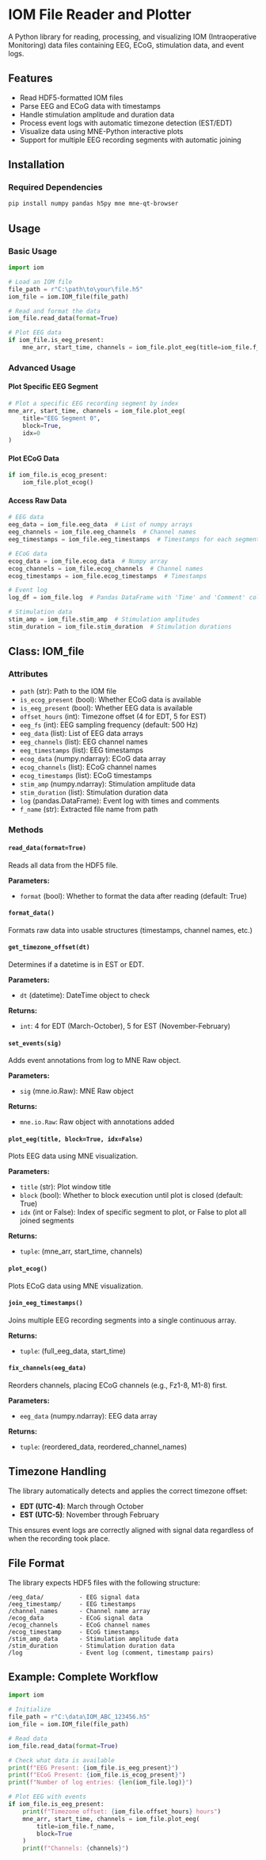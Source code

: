 # IOM File Reader and Plotter

A Python library for reading, processing, and visualizing IOM (Intraoperative Monitoring) data files containing EEG, ECoG, stimulation data, and event logs.

## Features

- Read HDF5-formatted IOM files
- Parse EEG and ECoG data with timestamps
- Handle stimulation amplitude and duration data
- Process event logs with automatic timezone detection (EST/EDT)
- Visualize data using MNE-Python interactive plots
- Support for multiple EEG recording segments with automatic joining

## Installation

### Required Dependencies

```bash
pip install numpy pandas h5py mne mne-qt-browser
```

## Usage

### Basic Usage

```python
import iom

# Load an IOM file
file_path = r"C:\path\to\your\file.h5"
iom_file = iom.IOM_file(file_path)

# Read and format the data
iom_file.read_data(format=True)

# Plot EEG data
if iom_file.is_eeg_present:
    mne_arr, start_time, channels = iom_file.plot_eeg(title=iom_file.f_name)
```

### Advanced Usage

#### Plot Specific EEG Segment

```python
# Plot a specific EEG recording segment by index
mne_arr, start_time, channels = iom_file.plot_eeg(
    title="EEG Segment 0", 
    block=True, 
    idx=0
)
```

#### Plot ECoG Data

```python
if iom_file.is_ecog_present:
    iom_file.plot_ecog()
```

#### Access Raw Data

```python
# EEG data
eeg_data = iom_file.eeg_data  # List of numpy arrays
eeg_channels = iom_file.eeg_channels  # Channel names
eeg_timestamps = iom_file.eeg_timestamps  # Timestamps for each segment

# ECoG data
ecog_data = iom_file.ecog_data  # Numpy array
ecog_channels = iom_file.ecog_channels  # Channel names
ecog_timestamps = iom_file.ecog_timestamps  # Timestamps

# Event log
log_df = iom_file.log  # Pandas DataFrame with 'Time' and 'Comment' columns

# Stimulation data
stim_amp = iom_file.stim_amp  # Stimulation amplitudes
stim_duration = iom_file.stim_duration  # Stimulation durations
```

## Class: IOM_file

### Attributes

- `path` (str): Path to the IOM file
- `is_ecog_present` (bool): Whether ECoG data is available
- `is_eeg_present` (bool): Whether EEG data is available
- `offset_hours` (int): Timezone offset (4 for EDT, 5 for EST)
- `eeg_fs` (int): EEG sampling frequency (default: 500 Hz)
- `eeg_data` (list): List of EEG data arrays
- `eeg_channels` (list): EEG channel names
- `eeg_timestamps` (list): EEG timestamps
- `ecog_data` (numpy.ndarray): ECoG data array
- `ecog_channels` (list): ECoG channel names
- `ecog_timestamps` (list): ECoG timestamps
- `stim_amp` (numpy.ndarray): Stimulation amplitude data
- `stim_duration` (list): Stimulation duration data
- `log` (pandas.DataFrame): Event log with times and comments
- `f_name` (str): Extracted file name from path

### Methods

#### `read_data(format=True)`
Reads all data from the HDF5 file.

**Parameters:**
- `format` (bool): Whether to format the data after reading (default: True)

#### `format_data()`
Formats raw data into usable structures (timestamps, channel names, etc.)

#### `get_timezone_offset(dt)`
Determines if a datetime is in EST or EDT.

**Parameters:**
- `dt` (datetime): DateTime object to check

**Returns:**
- `int`: 4 for EDT (March-October), 5 for EST (November-February)

#### `set_events(sig)`
Adds event annotations from log to MNE Raw object.

**Parameters:**
- `sig` (mne.io.Raw): MNE Raw object

**Returns:**
- `mne.io.Raw`: Raw object with annotations added

#### `plot_eeg(title, block=True, idx=False)`
Plots EEG data using MNE visualization.

**Parameters:**
- `title` (str): Plot window title
- `block` (bool): Whether to block execution until plot is closed (default: True)
- `idx` (int or False): Index of specific segment to plot, or False to plot all joined segments

**Returns:**
- `tuple`: (mne_arr, start_time, channels)

#### `plot_ecog()`
Plots ECoG data using MNE visualization.

#### `join_eeg_timestamps()`
Joins multiple EEG recording segments into a single continuous array.

**Returns:**
- `tuple`: (full_eeg_data, start_time)

#### `fix_channels(eeg_data)`
Reorders channels, placing ECoG channels (e.g., Fz1-8, M1-8) first.

**Parameters:**
- `eeg_data` (numpy.ndarray): EEG data array

**Returns:**
- `tuple`: (reordered_data, reordered_channel_names)

## Timezone Handling

The library automatically detects and applies the correct timezone offset:
- **EDT (UTC-4)**: March through October
- **EST (UTC-5)**: November through February

This ensures event logs are correctly aligned with signal data regardless of when the recording took place.

## File Format

The library expects HDF5 files with the following structure:

```
/eeg_data/          - EEG signal data
/eeg_timestamp/     - EEG timestamps
/channel_names      - Channel name array
/ecog_data          - ECoG signal data
/ecog_channels      - ECoG channel names
/ecog_timestamp     - ECoG timestamps
/stim_amp_data      - Stimulation amplitude data
/stim_duration      - Stimulation duration data
/log                - Event log (comment, timestamp pairs)
```

## Example: Complete Workflow

```python
import iom

# Initialize
file_path = r"C:\data\IOM_ABC_123456.h5"
iom_file = iom.IOM_file(file_path)

# Read data
iom_file.read_data(format=True)

# Check what data is available
print(f"EEG Present: {iom_file.is_eeg_present}")
print(f"ECoG Present: {iom_file.is_ecog_present}")
print(f"Number of log entries: {len(iom_file.log)}")

# Plot EEG with events
if iom_file.is_eeg_present:
    print(f"Timezone offset: {iom_file.offset_hours} hours")
    mne_arr, start_time, channels = iom_file.plot_eeg(
        title=iom_file.f_name,
        block=True
    )
    print(f"Channels: {channels}")
```


